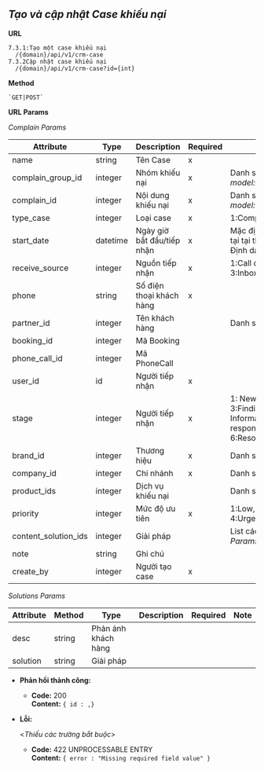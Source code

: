 ***Tạo và cập nhật Case khiếu nại***
----
 **URL**
    
    7.3.1:Tạo một case khiếu nại
      /{domain}/api/v1/crm-case
    7.3.2Cập nhật case khiếu nại 
      /{domain}/api/v1/crm-case?id={int}
 **Method**

    `GET|POST`
 **URL Params**
  
  *Complain Params*
  
  | Attribute| Type  | Description  |  Required | Note |
  |---|---|---|---|---|
  | name | string  | Tên Case | x  |
  | complain_group_id| integer  | Nhóm khiếu nại | x  | Danh sách nhóm khiếu nại  _model:crm.complain.group_ |
  | complain_id| integer  | Nội dung khiếu nại | x  | Danh sách khiếu nại  _model:crm.complain_ |
  | type_case| integer  | Loại case | x  | 1:Complain, 2:Warning |
  | start_date| datetime  | Ngày giờ bắt đầu/tiếp nhận | x  | Mặc định là thời gian hiện tại tại thời điểm tạo case. Định dạng _Y-M-D H:M:S_ |
  | receive_source| integer  | Nguồn tiếp nhận | x  | 1:Call center, 2:Email, 3:Inbox, 4:Directly |
  | phone| string  | Số điện thoại khách hàng | x  |
  | partner_id| integer  | Tên khách hàng |   | Danh sách khách hàng |
  | booking_id| integer  | Mã Booking |   |
  | phone_call_id| integer  | Mã PhoneCall |   |
  | user_id| id  | Người tiếp nhận | x  |   |
  | stage| integer  | Người tiếp nhận | x  | 1: New, 2: Processing, 3:Finding more Information, 4:Waiting response, 5:Need to track, 6:Resolved, 7:Complete  |
  | brand_id| integer  | Thương hiệu | x  | Danh sách Thương hiệu |
  | company_id| integer  | Chi nhánh | x  | Danh sách Chi nhánh |
  | product_ids| integer  | Dịch vụ khiếu nại |   | Danh sách dịch vụ |
  | priority| integer  | Mức độ ưu tiên | x  | 1:Low, 2:Normal, 3:High, 4:Urgent |
  | content_solution_ids| integer  | Giải pháp |   | List các nội dung: _Solution Params_ |
  | note| string  | Ghi chú |   |  |
  | create_by| integer  | Người tạo case | x  |  |


  *Solutions Params*
  
  | Attribute  | Method  | Type  | Description  |  Required | Note |
  |---|---|---|---|---|---|
  | desc| string  | Phản ánh khách hàng |   |  |
  | solution| string  | Giải pháp |   |  |

* **Phản hồi thành công:**

  * **Code:** 200 <br />
    **Content:** `{ id : ,}`
 
* **Lỗi:**
    
  <_Thiếu các trường bắt buộc_>

  * **Code:** 422 UNPROCESSABLE ENTRY <br />
    **Content:** `{ error : "Missing required field value" }`
